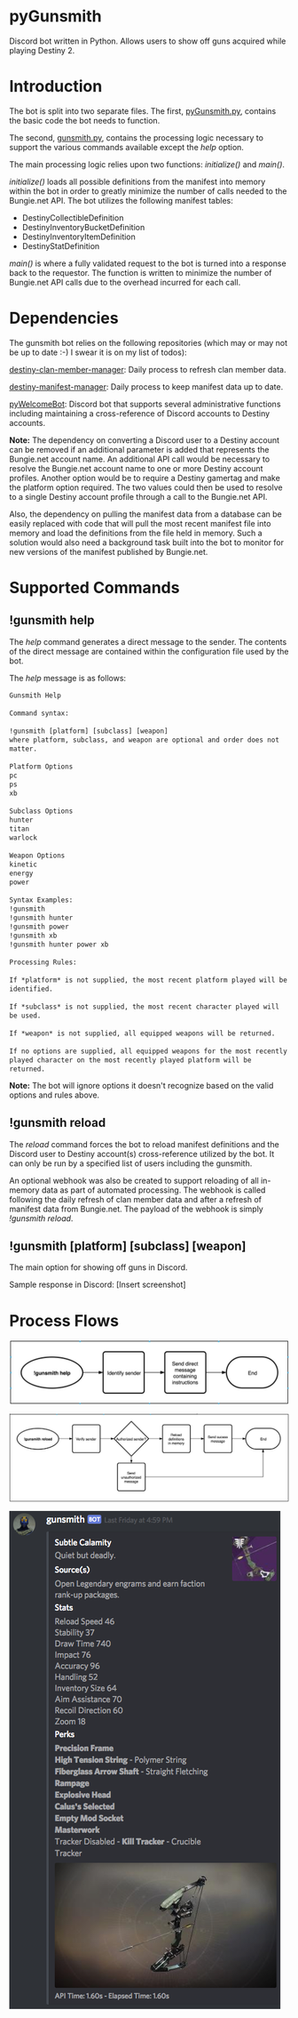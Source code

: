 # pyGunsmith
Discord bot written in Python. Allows users to show off guns acquired while playing Destiny 2.
# Introduction
The bot is split into two separate files. The first, [pyGunsmith.py](https://github.com/dad2cl3/pyGunsmith/blob/master/pyGunsmith.py), contains the basic code the bot needs to function.

The second, [gunsmith.py](https://github.com/dad2cl3/pyGunsmith/), contains the processing logic necessary to support the various commands available except the *help* option.

The main processing logic relies upon two functions: *initialize()* and *main()*.

*initialize()* loads all possible definitions from the manifest into memory within the bot in order to greatly minimize the number of calls needed to the Bungie.net API. The bot utilizes the following manifest tables:
* DestinyCollectibleDefinition 
* DestinyInventoryBucketDefinition
* DestinyInventoryItemDefinition
* DestinyStatDefinition

*main()* is where a fully validated request to the bot is turned into a response back to the requestor. The function is written to minimize the number of Bungie.net API calls due to the overhead incurred for each call.

# Dependencies
The gunsmith bot relies on the following repositories (which may or may not be up to date :-) I swear it is on my list of todos):

[destiny-clan-member-manager](https://github.com/dad2cl3/destiny-clan-member-manager): Daily process to refresh clan member data.

[destiny-manifest-manager](https://github.com/dad2cl3/destiny-manifest-manager): Daily process to keep manifest data up to date.

[pyWelcomeBot](https://github.com/dad2cl3/pyWelcomeBot): Discord bot that supports several administrative functions including maintaining a cross-reference of Discord accounts to Destiny accounts.

**Note:** The dependency on converting a Discord user to a Destiny account can be removed if an additional parameter is added that represents the Bungie.net account name. An additional API call would be necessary to resolve the Bungie.net account name to one or more Destiny account profiles. Another option would be to require a Destiny gamertag and make the platform option required. The two values could then be used to resolve to a single Destiny account profile through a call to the Bungie.net API.

Also, the dependency on pulling the manifest data from a database can be easily replaced with code that will pull the most recent manifest file into memory and load the definitions from the file held in memory. Such a solution would also need a background task built into the bot to monitor for new versions of the manifest published by Bungie.net.
# Supported Commands

## !gunsmith help
The *help* command generates a direct message to the sender. The contents of the direct message are contained within the configuration file used by the bot.

The *help* message is as follows:
```Add screenshot
Gunsmith Help

Command syntax:

!gunsmith [platform] [subclass] [weapon]
where platform, subclass, and weapon are optional and order does not matter.

Platform Options
pc
ps
xb

Subclass Options
hunter
titan
warlock

Weapon Options
kinetic
energy
power

Syntax Examples:
!gunsmith
!gunsmith hunter
!gunsmith power
!gunsmith xb
!gunsmith hunter power xb

Processing Rules:

If *platform* is not supplied, the most recent platform played will be identified.

If *subclass* is not supplied, the most recent character played will be used.

If *weapon* is not supplied, all equipped weapons will be returned.

If no options are supplied, all equipped weapons for the most recently played character on the most recently played platform will be returned.
```
**Note:** The bot will ignore options it doesn't recognize based on the valid options and rules above.

## !gunsmith reload
The *reload* command forces the bot to reload manifest definitions and the Discord user to Destiny account(s) cross-reference utilized by the bot. It can only be run by a specified list of users including the gunsmith.

An optional webhook was also be created to support reloading of all in-memory data as part of automated processing. The webhook is called following the daily refresh of clan member data and after a refresh of manifest data from Bungie.net. The payload of the webhook is simply *!gunsmith reload*.

## !gunsmith [platform] [subclass] [weapon]
The main option for showing off guns in Discord.

Sample response in Discord:
[Insert screenshot]

# Process Flows

![!gunsmith help](https://github.com/dad2cl3/pyGunsmith/blob/master/doc/gunsmith-help.png)

![!gunsmith reload](https://github.com/dad2cl3/pyGunsmith/blob/master/doc/gunsmith-reload.png)

![!gunsmith [platform] [subclass] [weapon]](https://github.com/dad2cl3/pyGunsmith/blob/master/doc/gunsmith.png)
